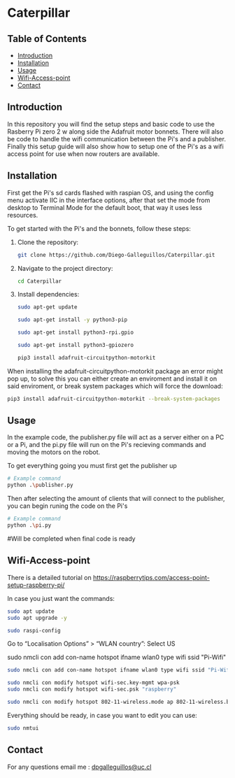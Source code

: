 # Caterpillar


## Table of Contents
- [Introduction](#introduction)
- [Installation](#installation)
- [Usage](#usage)
- [Wifi-Access-point](#Wifi-Access-point)
- [Contact](#contact)

## Introduction
In this repository you will find the setup steps and basic code to use the Rasberry Pi zero 2 w along side the Adafruit motor bonnets. There will also be code to handle the wifi communication between the Pi's and a publisher. Finally this setup guide will also show how to setup one of the Pi's as a wifi access point for use when now routers are available.



## Installation
First get the Pi's sd cards flashed with raspian OS, and using the config menu activate IIC in the interface options, after that set the mode from desktop to Terminal Mode for the default boot, that way it uses less resources.

To get started with the Pi's and the bonnets, follow these steps:

1. Clone the repository:
    ```bash
    git clone https://github.com/Diego-Galleguillos/Caterpillar.git
    ```

2. Navigate to the project directory:
    ```bash
    cd Caterpillar
    ```

3. Install dependencies:
    ```bash
    sudo apt-get update

    sudo apt-get install -y python3-pip

    sudo apt-get install python3-rpi.gpio

    sudo apt-get install python3-gpiozero

    pip3 install adafruit-circuitpython-motorkit
    ```

When installing the adafruit-circuitpython-motorkit package an error might pop up, to solve this you can either create an enviroment and install it on said enviroment, or break system packages which will force the download:

```bash
pip3 install adafruit-circuitpython-motorkit --break-system-packages
```

## Usage
In the example code, the publisher.py file will act as a server either on a PC or a Pi, and the pi.py file will run on the Pi's recieving commands and moving the motors on the robot.

To get everything going you must first get the publisher up
```bash
# Example command
python .\publisher.py
```
Then after selecting the amount of clients that will connect to the publisher, you can begin runing the code on the Pi's


```bash
# Example command
python .\pi.py
```

#Will be completed when final code is ready

## Wifi-Access-point

There is a detailed tutorial on https://raspberrytips.com/access-point-setup-raspberry-pi/

In case you just want the commands:

```bash
sudo apt update
sudo apt upgrade -y

sudo raspi-config
```
Go to “Localisation Options” > “WLAN country”: 
Select US

sudo nmcli con add con-name hotspot ifname wlan0 type wifi ssid "Pi-Wifi"

```bash
sudo nmcli con add con-name hotspot ifname wlan0 type wifi ssid "Pi-Wifi"
```

```bash
sudo nmcli con modify hotspot wifi-sec.key-mgmt wpa-psk
sudo nmcli con modify hotspot wifi-sec.psk "raspberry"
```

```bash
sudo nmcli con modify hotspot 802-11-wireless.mode ap 802-11-wireless.band bg ipv4.method shared
```

Everything should be ready, in case you want to edit you can use:

```bash
sudo nmtui
```

## Contact

For any questions email me : dpgalleguillos@uc.cl